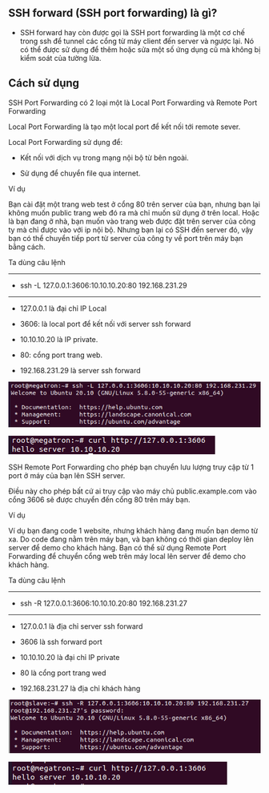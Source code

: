 ## SSH forward (SSH port forwarding) là gì?

-  SSH forward hay còn được gọi là SSH port forwarding là một cơ chế trong ssh để tunnel các cổng từ máy client đến server và ngược lại. Nó có thể được sử dụng để thêm hoặc sửa một số ứng dụng cũ mà không bị kiểm soát của tường lừa. 

## Cách sử dụng

SSH Port Forwarding có 2 loại một là Local Port Forwarding và Remote Port Forwarding

Local Port Forwarding là tạo một local port để kết nối tới remote sever.


Local Port Forwarding  sử dụng để:

- Kết nối với dịch vụ trong mạng nội bộ từ bên ngoài.

- Sử dụng để chuyển file qua internet.


Ví dụ 

Bạn cài đặt một trang web test ở cổng 80 trên server của bạn, nhưng bạn lại không muốn public trang web đó ra mà chỉ muốn sử dụng ở trên local. Hoặc là bạn đang ở nhà, bạn muốn vào trang web được đặt trên server của công ty mà chỉ được vào với ip nội bộ. Nhưng bạn lại có SSH đến server đó, vậy bạn có thể chuyển tiếp port từ server của công ty về port trên máy bạn bằng cách.

Ta dùng câu lệnh

---
- ssh -L 127.0.0.1:3606:10.10.10.20:80 192.168.231.29
---

- 127.0.0.1 là đại chỉ IP Local

- 3606: là local port để kết nối với server ssh forward 

- 10.10.10.20 là IP private.

- 80: cổng port trang web.

- 192.168.231.29 là server ssh forward 



![sshfwiamge1](Image/ssffw1.png)

![sshfwimage2](Image/ssffw2.png)


SSH Remote Port Forwarding cho phép bạn chuyển lưu lượng truy cập từ 1 port ở máy của bạn lên SSH server.


Điều này cho phép bất cứ ai truy cập vào máy chủ public.example.com vào cổng 3606 sẽ được chuyển đến cổng 80 trên máy bạn.


Ví dụ 

Ví dụ bạn đang code 1 website, nhưng khách hàng đang muốn bạn demo từ xa. Do code đang nằm trên máy bạn, và bạn không có thời gian deploy lên server để demo cho khách hàng. Bạn có thể sử dụng Remote Port Forwarding để chuyển cổng web trên máy local lên server để demo cho khách hàng.

Ta dùng câu lệnh

---
- ssh -R 127.0.0.1:3606:10.10.10.20:80 192.168.231.27
---

- 127.0.0.1 là địa chỉ server ssh forward

- 3606 là ssh forward port

- 10.10.10.20 là đại chỉ IP private

- 80 là cổng port trang wed

- 192.168.231.27 là địa chỉ khách hàng


![sshfimage3](Image/ssffw3.png)

![sshfwimage4](Image/ssffw4.png)








